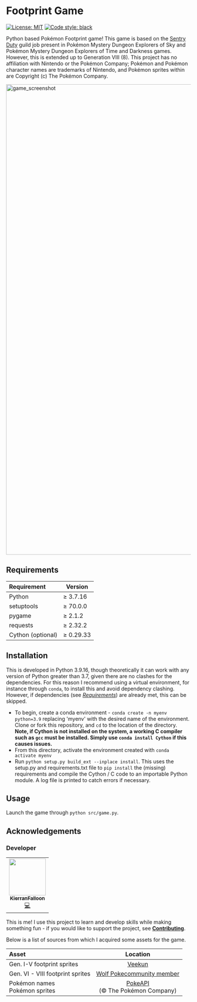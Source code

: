 # Footprint Game
[![License: MIT](https://img.shields.io/badge/License-MIT-yellow.svg)](https://opensource.org/licenses/MIT)
[![Code style: black](https://img.shields.io/badge/code%20style-black-000000.svg)](https://github.com/psf/black)

Python based Pokémon Footprint game! This game is based on the [Sentry Duty](https://pokemon.fandom.com/wiki/Sentry_Duty) guild job present in Pokémon Mystery Dungeon Explorers of Sky and Pokémon Mystery Dungeon Explorers of Time and Darkness games. However, this is extended up to Generation VIII (8). This project has no affiliation with Nintendo or the Pokémon Company; Pokémon and Pokémon character names are trademarks of Nintendo, and Pokémon sprites within are Copyright (c) The Pokémon Company.

<img width="1280" alt="game_screenshot" src="https://user-images.githubusercontent.com/71852543/219865530-4e4e8903-0186-4c1d-a2e4-e0c51e425a88.png">



## Requirements

| Requirement | Version |
|:-----------|-------|
| Python | &ge; 3.7.16 |
| setuptools | &ge; 70.0.0 |
| pygame | &ge; 2.1.2 |
| requests | &ge; 2.32.2 |
| Cython (optional) | &ge; 0.29.33 |

## Installation

This is developed in Python 3.9.16, though theoretically it can work with any version of Python greater than 3.7, given there are no clashes for the dependencies. For this reason I recommend using a virtual environment, for instance through `conda`, to install this and avoid dependency clashing. However, if dependencies (see [*Requirements*](requirements.txt)) are already met, this can be skipped.

- To begin, create a conda environment - `conda create -n myenv python=3.9` replacing 'myenv' with the desired name of the environment. Clone or fork this repository, and `cd` to the location of the directory. **Note, if Cython is not installed on the system, a working C compiler such as `gcc` must be installed. Simply use `conda install Cython` if this causes issues.**
- From this directory, activate the environment created with `conda activate myenv`
- Run `python setup.py build_ext --inplace install`. This uses the setup.py and requirements.txt file to `pip install` the (missing) requirements and compile the Cython / C code to an importable Python module. A log file is printed to catch errors if necessary.

## Usage
Launch the game through `python src/game.py`.

## Acknowledgements

### Developer

<table>
  <tr>
    <td align="center"><a href="https://github.com/KierranFalloon"><img src="https://avatars.githubusercontent.com/u/71852543?v=4" width="100px;" alt=""/><br /><sub><b>KierranFalloon</b></sub></a><br /><a href="https://github.com/KierranFalloon/FootprintGame/commits?author=KierranFalloon" title="Code">💻</a> </td>
  </tr>
</table>

This is me! I use this project to learn and develop skills while making something fun - if you would like to support the project, see [**Contributing**](CONTRIBUTING.md).

Below is a list of sources from which I acquired some assets for the game.

| Asset | Location |
|:-----------|:-------:|
| Gen. I-V footprint sprites | [Veekun](https://veekun.com/dex/downloads) |
| Gen. VI - VIII footprint sprites | [Wolf Pokecommunity member](https://www.pokecommunity.com/member.php?u=730428) |
| Pokémon names <br /> Pokémon sprites | [PokeAPI](https://pokeapi.co/) <br /> (&copy; The Pokémon Company) |

